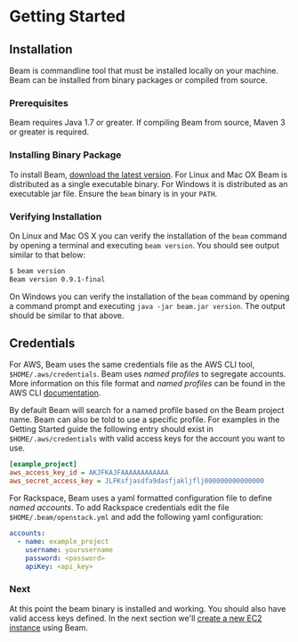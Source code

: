 # Getting Started

## Installation

Beam is commandline tool that must be installed locally on your machine. Beam can be installed from binary packages or compiled from source.

### Prerequisites

Beam requires Java 1.7 or greater. If compiling Beam from source, Maven 3 or greater is required.

### Installing Binary Package

To install Beam, [download the latest version](https://github.com/perfectsense/beam/releases). For Linux and Mac OX Beam is distributed as a single executable binary. For Windows it is distributed as an executable jar file. Ensure the `beam` binary is in your `PATH`.

### Verifying Installation

On Linux and Mac OS X you can verify the installation of the `beam` command by opening a terminal and executing `beam version`. You should see output similar to that below:

```sh
$ beam version
Beam version 0.9.1-final
```

On Windows you can verify the installation of the `beam` command by opening a command prompt and executing `java -jar beam.jar version`. The output should be similar to that above.

## Credentials

For AWS, Beam uses the same credentials file as the AWS CLI tool, `$HOME/.aws/credentials`. Beam uses _named profiles_ to segregate accounts. More information on this file format  and _named profiles_ can be found in the AWS CLI [documentation](http://docs.aws.amazon.com/cli/latest/userguide/cli-chap-getting-started.html#cli-multiple-profiles).

By default Beam will search for a named profile based on the Beam project name. Beam can also be told to use a specific profile. For examples in the Getting Started guide the following entry should exist in `$HOME/.aws/credentials` with valid access keys for the account you want to use.

```ini
[example_project]
aws_access_key_id = AKJFKAJFAAAAAAAAAAAA
aws_secret_access_key = JLFKsfjasdfa9dasfjakljflj000000000000000
```

For Rackspace, Beam uses a yaml formatted configuration file to define _named accounts_. To add Rackspace credentials edit the file `$HOME/.beam/openstack.yml` and add the following yaml configuration:

```yaml
accounts:
  - name: example_project
    username: yourusername
    password: <password>
    apiKey: <api_key>
```

### Next

At this point the beam binary is installed and working. You should also have valid access keys defined. In the next section we'll [create a new EC2 instance](create.md) using Beam.